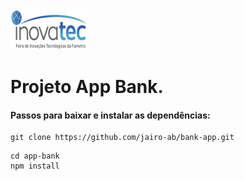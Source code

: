 <img src="src/images/image13.png">

# Projeto App Bank.

#### Passos para baixar e instalar as dependências:

```
git clone https://github.com/jairo-ab/bank-app.git
```

```
cd app-bank
npm install 
```